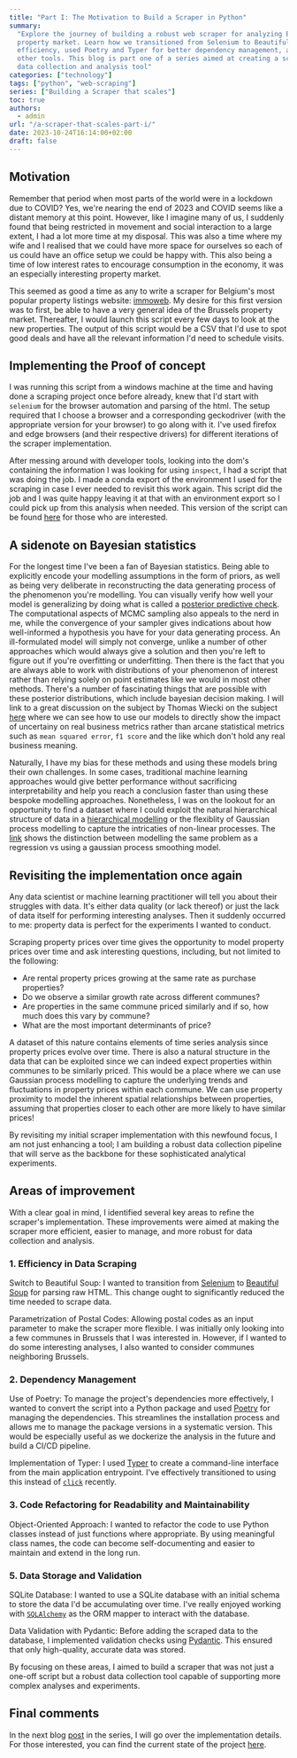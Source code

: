 ```yaml
---
title: "Part I: The Motivation to Build a Scraper in Python"
summary:
  "Explore the journey of building a robust web scraper for analyzing Belgium's
  property market. Learn how we transitioned from Selenium to Beautiful Soup for
  efficiency, used Poetry and Typer for better dependency management, amongst
  other tools. This blog is part one of a series aimed at creating a scalable
  data collection and analysis tool"
categories: ["technology"]
tags: ["python", "web-scraping"]
series: ["Building a Scraper that scales"]
toc: true
authors:
  - admin
url: "/a-scraper-that-scales-part-i/"
date: 2023-10-24T16:14:00+02:00
draft: false
---
```


## Motivation

Remember that period when most parts of the world were in a lockdown due to
COVID? Yes, we're nearing the end of 2023 and COVID seems like a distant memory
at this point. However, like I imagine many of us, I suddenly found that being
restricted in movement and social interaction to a large extent, I had a lot
more time at my disposal. This was also a time where my wife and I realised that
we could have more space for ourselves so each of us could have an office setup
we could be happy with. This also being a time of low interest rates to
encourage consumption in the economy, it was an especially interesting property
market.

This seemed as good a time as any to write a scraper for Belgium's most popular
property listings website: [immoweb](https://immoweb.be). My desire for this
first version was to first, be able to have a very general idea of the Brussels
property market. Thereafter, I would launch this script every few days to look
at the new properties. The output of this script would be a CSV that I'd use to
spot good deals and have all the relevant information I'd need to schedule
visits.

## Implementing the Proof of concept

I was running this script from a windows machine at the time and having done a
scraping project once before already, knew that I'd start with `selenium` for
the browser automation and parsing of the html. The setup required that I choose
a browser and a corresponding geckodriver (with the appropriate version for your
browser) to go along with it. I've used firefox and edge browsers (and their
respective drivers) for different iterations of the scraper implementation.

After messing around with developer tools, looking into the dom's containing the
information I was looking for using `inspect`, I had a script that was doing the
job. I made a conda export of the environment I used for the scraping in case I
ever needed to revisit this work again. This script did the job and I was quite
happy leaving it at that with an environment export so I could pick up from this
analysis when needed. This version of the script can be found
[here](https://github.com/roumail/immoweb-scraper/tree/second_run) for those who
are interested.

## A sidenote on Bayesian statistics

For the longest time I've been a fan of Bayesian statistics. Being able to
explicitly encode your modelling assumptions in the form of priors, as well as
being very deliberate in reconstructing the data generating process of the
phenomenon you're modelling. You can visually verify how well your model is
generalizing by doing what is called a
[posterior predictive check](https://en.wikipedia.org/wiki/Posterior_predictive_distribution).
The computational aspects of MCMC sampling also appeals to the nerd in me, while
the convergence of your sampler gives indications about how well-informed a
hypothesis you have for your data generating process. An ill-formulated model
will simply not converge, unlike a number of other approaches which would always
give a solution and then you're left to figure out if you're overfitting or
underfitting. Then there is the fact that you are always able to work with
distributions of your phenomenon of interest rather than relying solely on point
estimates like we would in most other methods. There's a number of fascinating
things that are possible with these posterior distributions, which include
bayesian decision making. I will link to a great discussion on the subject by
Thomas Wiecki on the subject
[here](https://twiecki.io/blog/2019/01/14/supply_chain/) where we can see how to
use our models to directly show the impact of uncertainy on real business
metrics rather than arcane statistical metrics such as `mean squared error`,
`f1 score` and the like which don't hold any real business meaning.

Naturally, I have my bias for these methods and using these models bring their
own challenges. In some cases, traditional machine learning approaches would
give better performance without sacrificing interpretability and help you reach
a conclusion faster than using these bespoke modelling approaches. Nonetheless,
I was on the lookout for an opportunity to find a dataset where I could exploit
the natural hierarchical structure of data in a
[hierarchical modelling](https://en.wikipedia.org/wiki/Bayesian_hierarchical_modeling)
or the flexiblity of Gaussian process modelling to capture the intricaties of
non-linear processes. The
[link](https://www.pymc.io/projects/examples/en/latest/gaussian_processes/GP-smoothing.html)
shows the distinction between modelling the same problem as a regression vs
using a gaussian process smoothing model.

## Revisiting the implementation once again

Any data scientist or machine learning practitioner will tell you about their
struggles with data. It's either data quality (or lack thereof) or just the lack
of data itself for performing interesting analyses. Then it suddenly occurred to
me: property data is perfect for the experiments I wanted to conduct.

Scraping property prices over time gives the opportunity to model property
prices over time and ask interesting questions, including, but not limited to
the following:

- Are rental property prices growing at the same rate as purchase properties?
- Do we observe a similar growth rate across different communes?
- Are properties in the same commune priced similarly and if so, how much does
  this vary by commune?
- What are the most important determinants of price?

A dataset of this nature contains elements of time series analysis since
property prices evolve over time. There is also a natural structure in the data
that can be exploited since we can indeed expect properties within communes to
be similarly priced. This would be a place where we can use Gaussian process
modelling to capture the underlying trends and fluctuations in property prices
within each commune. We can use property proximity to model the inherent spatial
relationships between properties, assuming that properties closer to each other
are more likely to have similar prices!

By revisiting my initial scraper implementation with this newfound focus, I am
not just enhancing a tool; I am building a robust data collection pipeline that
will serve as the backbone for these sophisticated analytical experiments.

## Areas of improvement

With a clear goal in mind, I identified several key areas to refine the
scraper's implementation. These improvements were aimed at making the scraper
more efficient, easier to manage, and more robust for data collection and
analysis.

### 1. Efficiency in Data Scraping

Switch to Beautiful Soup: I wanted to transition from
[Selenium](https://pypi.org/project/selenium/) to
[Beautiful Soup](https://pypi.org/project/beautifulsoup4/) for parsing raw HTML.
This change ought to significantly reduced the time needed to scrape data.

Parametrization of Postal Codes: Allowing postal codes as an input parameter to
make the scraper more flexible. I was initially only looking into a few communes
in Brussels that I was interested in. However, if I wanted to do some
interesting analyses, I also wanted to consider communes neighboring Brussels.

### 2. Dependency Management

Use of Poetry: To manage the project's dependencies more effectively, I wanted
to convert the script into a Python package and used [Poetry]() for managing the
dependencies. This streamlines the installation process and allows me to manage
the package versions in a systematic version. This would be especially useful as
we dockerize the analysis in the future and build a CI/CD pipeline.

Implementation of Typer: I used [Typer](https://pypi.org/project/typer/) to
create a command-line interface from the main application entrypoint. I've
effectively transitioned to using this instead of
[`click`](https://pypi.org/project/click/) recently.

### 3. Code Refactoring for Readability and Maintainability

Object-Oriented Approach: I wanted to refactor the code to use Python classes
instead of just functions where appropriate. By using meaningful class names,
the code can become self-documenting and easier to maintain and extend in the
long run.

### 5. Data Storage and Validation

SQLite Database: I wanted to use a SQLite database with an initial schema to
store the data I'd be accumulating over time. I've really enjoyed working with
[`SQLAlchemy`](https://pypi.org/project/SQLAlchemy/) as the ORM mapper to
interact with the database.

Data Validation with Pydantic: Before adding the scraped data to the database, I
implemented validation checks using
[Pydantic](https://pypi.org/project/pydantic/). This ensured that only
high-quality, accurate data was stored.

By focusing on these areas, I aimed to build a scraper that was not just a
one-off script but a robust data collection tool capable of supporting more
complex analyses and experiments.

## Final comments

In the next blog [post](/a-scraper-that-scales-part-ii/) in the series, I will
go over the implementation details. For those interested, you can find the
current state of the project
[here](https://github.com/roumail/immoweb-scraper/tree/v1.0.0).
